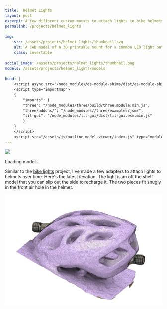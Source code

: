 ```yaml
---
title:  Helmet Lights
layout: post
excerpt: A few different custom mounts to attach lights to bike helmets.
permalink: /projects/helmet_lights

img:
    src: /assets/projects/helmet_lights/thumbnail.svg
    alt: A CAD model of a 3D printable mount for a common LED light onto a helmet.
    class: invertable

social_image: /assets/projects/helmet_lights/thumbnail.png
models: /assets/projects/helmet_lights/models

head: |
    <script async src="/node_modules/es-module-shims/dist/es-module-shims.js"></script>
    <script type="importmap">
    {
        "imports": {
        "three": "/node_modules/three/build/three.module.min.js",
        "three/addons/": "/node_modules//three/examples/jsm/",
        "lil-gui": "/node_modules/lil-gui/dist/lil-gui.esm.min.js"
        }
    }
    </script>
    <script src="/assets/js/outline-model-viewer/index.js" type="module"></script>
---
```


<outline-model-viewer model = "{{page.models}}/model.glb" zoom=60>
    <img class="outline-model-poster no-wc" src = "{{page.img.src}}">
    <p class="has-wc">Loading model...</p>
</outline-model-viewer>

Similar to the [bike lights](/projects/bike_lights) project, I've made a few adapters to attach lights to helmets over time. Here's the latest iteration. The light is an off the shelf model that you can slip out the side to recharge it. The two pieces fit snugly in the front air hole in the helmet. 

<img src = "/assets/projects/helmet_lights/with_helmet_model.png" alt="A cad model of the mounts attached to a kinda poor quality 3D scan of the helmet">